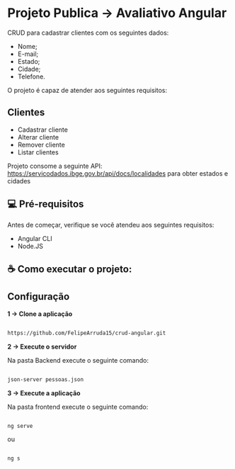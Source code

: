 # Projeto Publica -> Avaliativo Angular


CRUD para cadastrar clientes com os seguintes dados:
  - Nome;
  - E-mail;
  - Estado;
  - Cidade;
  - Telefone.


O projeto é capaz de atender aos seguintes requisitos:

## Clientes

- Cadastrar cliente
- Alterar cliente
- Remover cliente
- Listar clientes

Projeto consome a  seguinte API: https://servicodados.ibge.gov.br/api/docs/localidades para obter estados e cidades

## 💻 Pré-requisitos

Antes de começar, verifique se você atendeu aos seguintes requisitos:
* Angular CLI
* Node.JS

## ☕ Como executar o projeto:

## Configuração 

  

**1 -> Clone a aplicação** 

  

```bash 

https://github.com/FelipeArruda15/crud-angular.git

``` 




**2 -> Execute o servidor**
 
 Na pasta Backend execute o seguinte comando:

```bash 

json-server pessoas.json

``` 

**3 -> Execute a aplicação**

Na pasta frontend execute o seguinte comando:

```bash 

ng serve

``` 
ou

```bash 

ng s

```



